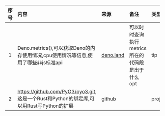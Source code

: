 | 序号 | 内容                                                                       | 来源                                                             | 备注                            | 类型      |
|:--:|:-------------------------------------------------------------------------|:---------------------------------------------------------------|:------------------------------|:--------|
| 1  | Deno.metrics(),可以获取Deno的内存使用情况,cpu使用情况等信息,使用了哪些非js标准api                  | [deno.land](https://doc.deno.land/builtin/stable#Deno.metrics) | 可以时时查询执行metrics所在的代码段是出于什么opt | tip     |
| 2  | https://github.com/PyO3/pyo3.git,  这是一个Rust和Python的绑定库,可以用Rust写Python的扩展 | github                                                         |                               | project |